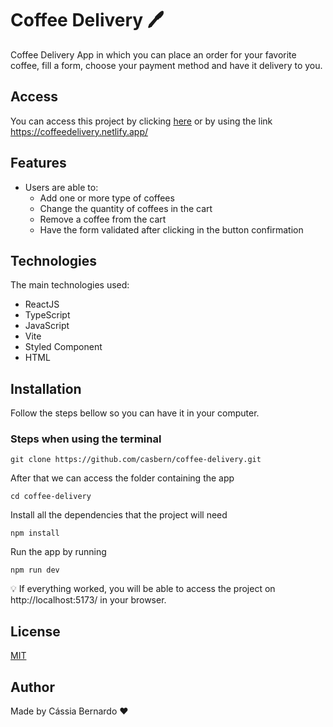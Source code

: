 # Coffee Delivery 🖊️

Coffee Delivery App in which you can place an order for your favorite coffee, fill a form, choose your payment method and have it delivery to you.

## Access

You can access this project by clicking [here](https://coffeedelivery.netlify.app/) or by using the link https://coffeedelivery.netlify.app/

## Features

- Users are able to:
  - Add one or more type of coffees
  - Change the quantity of coffees in the cart
  - Remove a coffee from the cart
  - Have the form validated after clicking in the button confirmation
  

## Technologies

The main technologies used:

- ReactJS
- TypeScript
- JavaScript
- Vite
- Styled Component
- HTML

## Installation

Follow the steps bellow so you can have it in your computer.

### Steps when using the terminal

```
git clone https://github.com/casbern/coffee-delivery.git
```

After that we can access the folder containing the app

```
cd coffee-delivery
```

Install all the dependencies that the project will need

```
npm install
```

Run the app by running

```
npm run dev
```

💡 If everything worked, you will be able to access the project on http://localhost:5173/ in your browser.

## License

[MIT](https://choosealicense.com/licenses/mit/)

## Author

Made by Cássia Bernardo ❤️
